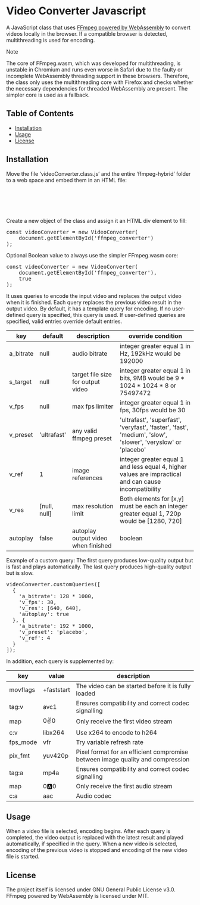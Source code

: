 # Video Converter Javascript

A JavaScript class that uses [FFmpeg powered by WebAssembly](https://github.com/ffmpegwasm/ffmpeg.wasm) to convert videos locally in the browser.
If a compatible browser is detected, multithreading is used for encoding.

> [!NOTE]
> The core of FFmpeg.wasm, which was developed for multithreading, is unstable in Chromium and runs even worse in Safari due to the faulty or incomplete WebAssembly threading support in these browsers.
> Therefore, the class only uses the multithreading core with Firefox and checks whether the necessary dependencies for threaded WebAssembly are present.
> The simpler core is used as a fallback.



## Table of Contents
- [Installation](#installation)
- [Usage](#usage)
- [License](#license)



## Installation
Move the file ‘videoConverter.class.js’ and the entire ‘ffmpeg-hybrid’ folder to a web space and embed them in an HTML file:

<pre>
<script src="/ffmpeg-hybrid/ffmpeg.min.js"></script>
<script src="/videoConverter.class.js"></script>
</pre>
  
Create a new object of the class and assign it an HTML div element to fill:

<pre>
const videoConverter = new VideoConverter(
    document.getElementById('ffmpeg_converter')
);
</pre>

Optional Boolean value to always use the simpler FFmpeg.wasm core:

<pre>
const videoConverter = new VideoConverter(
    document.getElementById('ffmpeg_converter'),
    true
);
</pre>

It uses queries to encode the input video and replaces the output video when it is finished.
Each query replaces the previous video result in the output video.
By default, it has a template query for encoding. If no user-defined query is specified, this query is used. If user-defined queries are specified, valid entries override default entries.

| key | default | description | override condition |
|-----|---------|-------------|--------------------|
| a_bitrate | null | audio bitrate | integer greater equal 1 in Hz, 192kHz would be 192000 |
| s_target | null | target file size for output video | integer greater equal 1 in bits, 9MB would be 9 * 1024 * 1024 * 8 or 75497472 |
| v_fps | null | max fps limiter | integer greater equal 1 in fps, 30fps would be 30 |
| v_preset | 'ultrafast' | any valid ffmpeg preset | 'ultrafast', 'superfast', 'veryfast', 'faster', 'fast', 'medium', 'slow', 'slower', 'veryslow' or 'placebo' |
| v_ref | 1 | image references | integer greater equal 1 and less equal 4, higher values are impractical and can cause incompatibility |
| v_res | [null, null] | max resolution limit | Both elements for [x,y] must be each an integer greater equal 1, 720p would be [1280, 720] |
| autoplay | false | autoplay output video when finished | boolean |

Example of a custom query: The first query produces low-quality output but is fast and plays automatically. The last query produces high-quality output but is slow.

<pre>
videoConverter.customQueries([
  {
    'a_bitrate': 128 * 1000,
    'v_fps': 30,
    'v_res': [640, 640],
    'autoplay': true
  }, {
    'a_bitrate': 192 * 1000,
    'v_preset': 'placebo',
    'v_ref': 4
  }
]);
</pre>

In addition, each query is supplemented by:

| key | value | description |
|-----|-------|-------------|
| movflags | +faststart | The video can be started before it is fully loaded |
| tag:v | avc1 | Ensures compatibility and correct codec signalling |
| map | 0:v:0 | Only receive the first video stream |
| c:v | libx264 | Use x264 to encode to h264 |
| fps_mode | vfr | Try variable refresh rate |
| pix_fmt | yuv420p | Pixel format for an efficient compromise between image quality and compression |
| tag:a | mp4a | Ensures compatibility and correct codec signalling |
| map | 0:a:0 | Only receive the first audio stream |
| c:a | aac | Audio codec |



## Usage
When a video file is selected, encoding begins.
After each query is completed, the video output is replaced with the latest result and played automatically, if specified in the query.
When a new video is selected, encoding of the previous video is stopped and encoding of the new video file is started.



## License
The project itself is licensed under GNU General Public License v3.0.
FFmpeg powered by WebAssembly is licensed under MIT.
